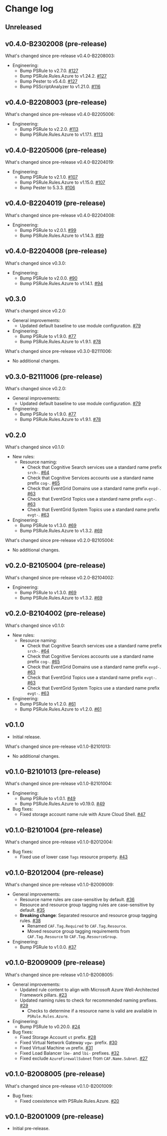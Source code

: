 # Change log

## Unreleased

## v0.4.0-B2302008 (pre-release)

What's changed since pre-release v0.4.0-B2208003:

- Engineering:
  - Bump PSRule to v2.7.0.
    [#127](https://github.com/microsoft/PSRule.Rules.CAF/pull/127)
  - Bump PSRule.Rules.Azure to v1.24.2.
    [#127](https://github.com/microsoft/PSRule.Rules.CAF/pull/127)
  - Bump Pester to v5.4.0.
    [#127](https://github.com/microsoft/PSRule.Rules.CAF/pull/127)
  - Bump PSScriptAnalyzer to v1.21.0.
    [#116](https://github.com/microsoft/PSRule.Rules.CAF/pull/116)

## v0.4.0-B2208003 (pre-release)

What's changed since pre-release v0.4.0-B2205006:

- Engineering:
  - Bump PSRule to v2.2.0.
    [#113](https://github.com/microsoft/PSRule.Rules.CAF/pull/113)
  - Bump PSRule.Rules.Azure to v1.17.1.
    [#113](https://github.com/microsoft/PSRule.Rules.CAF/pull/113)

## v0.4.0-B2205006 (pre-release)

What's changed since pre-release v0.4.0-B2204019:

- Engineering:
  - Bump PSRule to v2.1.0.
    [#107](https://github.com/microsoft/PSRule.Rules.CAF/pull/107)
  - Bump PSRule.Rules.Azure to v1.15.0.
    [#107](https://github.com/microsoft/PSRule.Rules.CAF/pull/107)
  - Bump Pester to 5.3.3.
    [#106](https://github.com/microsoft/PSRule.Rules.CAF/pull/106)

## v0.4.0-B2204019 (pre-release)

What's changed since pre-release v0.4.0-B2204008:

- Engineering:
  - Bump PSRule to v2.0.1.
    [#99](https://github.com/microsoft/PSRule.Rules.CAF/pull/99)
  - Bump PSRule.Rules.Azure to v1.14.3.
    [#99](https://github.com/microsoft/PSRule.Rules.CAF/pull/99)

## v0.4.0-B2204008 (pre-release)

What's changed since v0.3.0:

- Engineering:
  - Bump PSRule to v2.0.0.
    [#90](https://github.com/microsoft/PSRule.Rules.CAF/pull/90)
  - Bump PSRule.Rules.Azure to v1.14.1.
    [#94](https://github.com/microsoft/PSRule.Rules.CAF/pull/94)

## v0.3.0

What's changed since v0.2.0:

- General improvements:
  - Updated default baseline to use module configuration. [#79](https://github.com/microsoft/PSRule.Rules.CAF/issues/79)
- Engineering:
  - Bump PSRule to v1.9.0. [#77](https://github.com/microsoft/PSRule.Rules.CAF/issues/77)
  - Bump PSRule.Rules.Azure to v1.9.1. [#78](https://github.com/microsoft/PSRule.Rules.CAF/issues/78)

What's changed since pre-release v0.3.0-B2111006:

- No additional changes.

## v0.3.0-B2111006 (pre-release)

What's changed since v0.2.0:

- General improvements:
  - Updated default baseline to use module configuration. [#79](https://github.com/microsoft/PSRule.Rules.CAF/issues/79)
- Engineering:
  - Bump PSRule to v1.9.0. [#77](https://github.com/microsoft/PSRule.Rules.CAF/issues/77)
  - Bump PSRule.Rules.Azure to v1.9.1. [#78](https://github.com/microsoft/PSRule.Rules.CAF/issues/78)

## v0.2.0

What's changed since v0.1.0:

- New rules:
  - Resource naming:
    - Check that Cognitive Search services use a standard name prefix `srch-`. [#64](https://github.com/microsoft/PSRule.Rules.CAF/issues/64)
    - Check that Cognitive Services accounts use a standard name prefix `cog-`. [#65](https://github.com/microsoft/PSRule.Rules.CAF/issues/65)
    - Check that EventGrid Domains use a standard name prefix `evgd-`. [#63](https://github.com/microsoft/PSRule.Rules.CAF/issues/63)
    - Check that EventGrid Topics use a standard name prefix `evgt-`. [#63](https://github.com/microsoft/PSRule.Rules.CAF/issues/63)
    - Check that EventGrid System Topics use a standard name prefix `evgt-`. [#63](https://github.com/microsoft/PSRule.Rules.CAF/issues/63)
- Engineering:
  - Bump PSRule to v1.3.0. [#69](https://github.com/microsoft/PSRule.Rules.CAF/issues/69)
  - Bump PSRule.Rules.Azure to v1.3.2. [#69](https://github.com/microsoft/PSRule.Rules.CAF/issues/69)

What's changed since pre-release v0.2.0-B2105004:

- No additional changes.

## v0.2.0-B2105004 (pre-release)

What's changed since pre-release v0.2.0-B2104002:

- Engineering:
  - Bump PSRule to v1.3.0. [#69](https://github.com/microsoft/PSRule.Rules.CAF/issues/69)
  - Bump PSRule.Rules.Azure to v1.3.2. [#69](https://github.com/microsoft/PSRule.Rules.CAF/issues/69)

## v0.2.0-B2104002 (pre-release)

What's changed since v0.1.0:

- New rules:
  - Resource naming:
    - Check that Cognitive Search services use a standard name prefix `srch-`. [#64](https://github.com/microsoft/PSRule.Rules.CAF/issues/64)
    - Check that Cognitive Services accounts use a standard name prefix `cog-`. [#65](https://github.com/microsoft/PSRule.Rules.CAF/issues/65)
    - Check that EventGrid Domains use a standard name prefix `evgd-`. [#63](https://github.com/microsoft/PSRule.Rules.CAF/issues/63)
    - Check that EventGrid Topics use a standard name prefix `evgt-`. [#63](https://github.com/microsoft/PSRule.Rules.CAF/issues/63)
    - Check that EventGrid System Topics use a standard name prefix `evgt-`. [#63](https://github.com/microsoft/PSRule.Rules.CAF/issues/63)
- Engineering:
  - Bump PSRule to v1.2.0. [#61](https://github.com/microsoft/PSRule.Rules.CAF/issues/61)
  - Bump PSRule.Rules.Azure to v1.2.0. [#61](https://github.com/microsoft/PSRule.Rules.CAF/issues/61)

## v0.1.0

- Initial release.

What's changed since pre-release v0.1.0-B2101013:

- No additional changes.

## v0.1.0-B2101013 (pre-release)

What's changed since pre-release v0.1.0-B2101004:

- Engineering:
  - Bump PSRule to v1.0.1. [#49](https://github.com/microsoft/PSRule.Rules.CAF/issues/49)
  - Bump PSRule.Rules.Azure to v0.19.0. [#49](https://github.com/microsoft/PSRule.Rules.CAF/issues/49)
- Bug fixes:
  - Fixed storage account name rule with Azure Cloud Shell. [#47](https://github.com/microsoft/PSRule.Rules.CAF/issues/47)

## v0.1.0-B2101004 (pre-release)

What's changed since pre-release v0.1.0-B2012004:

- Bug fixes:
  - Fixed use of lower case `Tags` resource property. [#43](https://github.com/microsoft/PSRule.Rules.CAF/issues/43)

## v0.1.0-B2012004 (pre-release)

What's changed since pre-release v0.1.0-B2009009:

- General improvements:
  - Resource name rules are case-sensitive by default. [#36](https://github.com/microsoft/PSRule.Rules.CAF/issues/36)
  - Resource and resource group tagging rules are case-sensitive by default. [#35](https://github.com/microsoft/PSRule.Rules.CAF/issues/35)
  - **Breaking change**: Separated resource and resource group tagging rules. [#38](https://github.com/microsoft/PSRule.Rules.CAF/issues/38)
    - Renamed `CAF.Tag.Required` to `CAF.Tag.Resource`.
    - Moved resource group tagging requirements from `CAF.Tag.Resource` to `CAF.Tag.ResourceGroup`.
- Engineering:
  - Bump PSRule to v1.0.0. [#37](https://github.com/microsoft/PSRule.Rules.CAF/issues/37)

## v0.1.0-B2009009 (pre-release)

What's changed since pre-release v0.1.0-B2008005:

- General improvements:
  - Updated rule content to align with Microsoft Azure Well-Architected Framework pillars. [#23](https://github.com/microsoft/PSRule.Rules.CAF/issues/23)
  - Updated naming rules to check for recommended naming prefixes. [#29](https://github.com/microsoft/PSRule.Rules.CAF/issues/29)
    - Checks to determine if a resource name is valid are available in `PSRule.Rules.Azure`.
- Engineering:
  - Bump PSRule to v0.20.0. [#24](https://github.com/microsoft/PSRule.Rules.CAF/issues/24)
- Bug fixes:
  - Fixed Storage Account `st` prefix. [#28](https://github.com/microsoft/PSRule.Rules.CAF/issues/28)
  - Fixed Virtual Network Gateway `vgw-` prefix. [#30](https://github.com/microsoft/PSRule.Rules.CAF/issues/30)
  - Fixed Virtual Machine `vm` prefix. [#31](https://github.com/microsoft/PSRule.Rules.CAF/issues/31)
  - Fixed Load Balancer `lbe-` and `lbi-` prefixes. [#32](https://github.com/microsoft/PSRule.Rules.CAF/issues/32)
  - Fixed exclude `AzureFirewallSubnet` from `CAF.Name.Subnet`. [#27](https://github.com/microsoft/PSRule.Rules.CAF/issues/27)

## v0.1.0-B2008005 (pre-release)

What's changed since pre-release v0.1.0-B2001009:

- Bug fixes:
  - Fixed coexistence with PSRule.Rules.Azure. [#20](https://github.com/microsoft/PSRule.Rules.CAF/issues/20)

## v0.1.0-B2001009 (pre-release)

- Initial pre-release.
